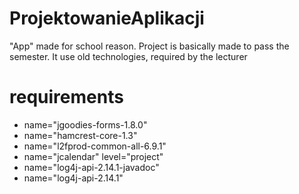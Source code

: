 # ProjektowanieAplikacji
"App" made for school reason. Project is basically made to pass the semester. It use old technologies, required by the lecturer

# requirements
<ul>
    
<li>name="jgoodies-forms-1.8.0"</li>
<li>name="hamcrest-core-1.3" </li>
<li>name="l2fprod-common-all-6.9.1" </li>
<li>name="jcalendar" level="project" </li>
<li>name="log4j-api-2.14.1-javadoc" </li>
<li>name="log4j-api-2.14.1" </li>
</ul>

